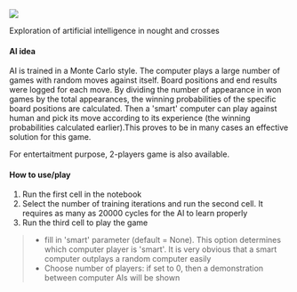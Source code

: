 <img src='http://www.zumodecolores.com/160-470-thickbox/tres-en-raya.jpg'>

Exploration of artificial intelligence in nought and crosses

#### AI idea

AI is trained in a Monte Carlo style. The computer plays a large number of games with random moves against itself. Board positions and end results were logged for each move. By dividing the number of appearance in won games by the total appearances, the winning probabilities of the specific board positions are calculated. Then a 'smart' computer can play against human and pick its move according to its experience (the winning probabilities calculated earlier).This proves to be in many cases an effective solution for this game.

For entertaitment purpose, 2-players game is also available.


#### How to use/play

1. Run the first cell in the notebook
2. Select the number of training iterations and run the second cell. It requires as many as 20000 cycles for the AI to learn properly
3. Run the third cell to play the game
> - fill in 'smart' parameter (default = None). This option determines which computer player is 'smart'. It is very obvious that a smart computer outplays a random computer easily
> - Choose number of players: if set to 0, then a demonstration between computer AIs will be shown
